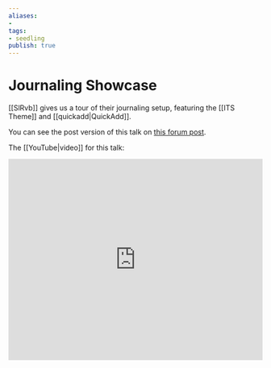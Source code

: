 ```yaml
---
aliases: 
- 
tags:
- seedling
publish: true
---
```


# Journaling Showcase

[[SlRvb]] gives us a tour of their journaling setup, featuring the [[ITS Theme]] and [[quickadd|QuickAdd]]. 

You can see the post version of this talk on [this forum post](https://forum.obsidian.md/t/slrvbs-journaling-setup/).

The [[YouTube|video]] for this talk: 

<iframe width="100%" height="400px" src="https://www.youtube.com/embed/e3AQKSvN2qg" title="YouTube video player" frameborder="0" allow="accelerometer; autoplay; clipboard-write; encrypted-media; gyroscope; picture-in-picture" allowfullscreen></iframe>
